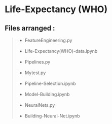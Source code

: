 # Life-Expectancy (WHO)


## Files arranged :

> - FeatureEngineering.py <br><br>
> - Life-Expectancy(WHO)-data.ipynb <br><br>
> - Pipelines.py <br><br>
> - Mytest.py <br><br>
> - Pipeline-Selection.ipynb <br><br>
> - Model-Building.ipynb <br><br>
> - NeuralNets.py <br><br>
> - Building-Neural-Net.ipynb
